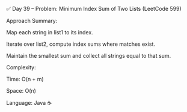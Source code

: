 ✅ Day 39 – Problem: Minimum Index Sum of Two Lists (LeetCode 599)

Approach Summary:

Map each string in list1 to its index.

Iterate over list2, compute index sums where matches exist.

Maintain the smallest sum and collect all strings equal to that sum.

Complexity:

Time: O(n + m)

Space: O(n)

Language: Java ☕
